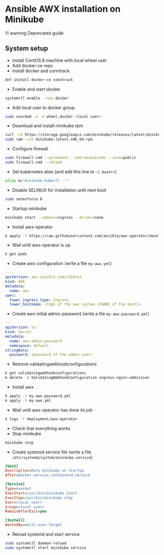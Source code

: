 # Ansible AWX installation on Minikube

!!! warning
    Deprecated guide

## System setup

- Install CentOS 8 machine with local wheel user
- Add docker-ce repo
- Install docker and conntrack

```bash
dnf install docker-ce conntrack
```

- Enable and start docker

```bash
systemctl enable --now docker
```

- Add local user to docker group

```bash
sudo usermod -a -G wheel,docker <local user>
```

- Download and install minikube rpm

```bash
curl -LO https://storage.googleapis.com/minikube/releases/latest/minikube-latest.x86_64.rpm
sudo rpm -ivh minikube-latest.x86_64.rpm
```

- Configure firewall

```bash
sudo firewall-cmd --permanent --add-masquerade --zone=public
sudo firewall-cmd --reload
```

- Set kubernetes alias (and add this line to `~/.bashrc`)

```bash
alias k="minikube kubectl --"
```

- Disable SELINUX for installation until next boot

```bash
sudo setenforce 0
```

- Startup minikube

```bash
minikube start --addons=ingress --driver=none
```

- Install awx-operator

```bash
k apply -f https://raw.githubusercontent.com/ansible/awx-operator/devel/deploy/awx-operator.yaml
```

- Wait until awx-operator is up

```bash
k get pods
```

- Create awx configuration (write a file `my-awx.yml`)

```yaml
---
apiVersion: awx.ansible.com/v1beta1
kind: AWX
metadata:
  name: awx
spec:
  tower_ingress_type: Ingress
  tower_hostname: <fqdn of the awx system (CNAME of the host)>
```

- Create awx initial admin password (write a file `my-awx-password.yml`)

```yaml
---
apiVersion: v1
kind: Secret
metadata:
  name: awx-admin-password
  namespace: default
stringData:
  password: <password of the admin user>
```

- Remove validatingwebhookconfigurations

```bash
k get validatingwebhookconfigurations
k delete -A ValidatingWebhookConfiguration ingress-nginx-admission
```

- Install awx

```bash
k apply -f my-awx-password.yml
k apply -f my-awx.yml
```

- Wait until awx-operator has done its job

```bash
k logs -f deployment/awx-operator
```

- Check that everything works
- Stop minikube

```bash
minikube stop
```

- Create systemd service file (write a file `/etc/systemd/system/minikube.service`)

```ini
[Unit]
Description=Runs minikube on startup
After=docker.service containerd.service

[Service]
Type=oneshot
ExecStart=/usr/bin/minikube start
ExecStop=/usr/bin/minikube stop
User=<local user>
Group=<local user>
RemainAfterExit=yes

[Install]
WantedBy=multi-user.target
```

- Reload systemd and start service

```bash
sudo systemctl daemon-reload
sudo systemctl start minikube.service
```
